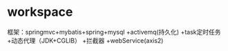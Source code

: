 # workspace

框架：springmvc+mybatis+spring+mysql
+activemq(持久化)
+task定时任务
+动态代理（JDK+CGLIB）
+拦截器
+webService(axis2)

